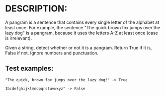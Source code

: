 # DESCRIPTION:

A pangram is a sentence that contains every single letter of the alphabet at least once. For example, the sentence "The quick brown fox jumps over the lazy dog" is a pangram, because it uses the letters A-Z at least once (case is irrelevant).

Given a string, detect whether or not it is a pangram. Return True if it is, False if not. Ignore numbers and punctuation.

## Test examples:

`"The quick, brown fox jumps over the lazy dog!" -> True`

`1bcdefghijklmnopqrstuvwxyz" -> False`